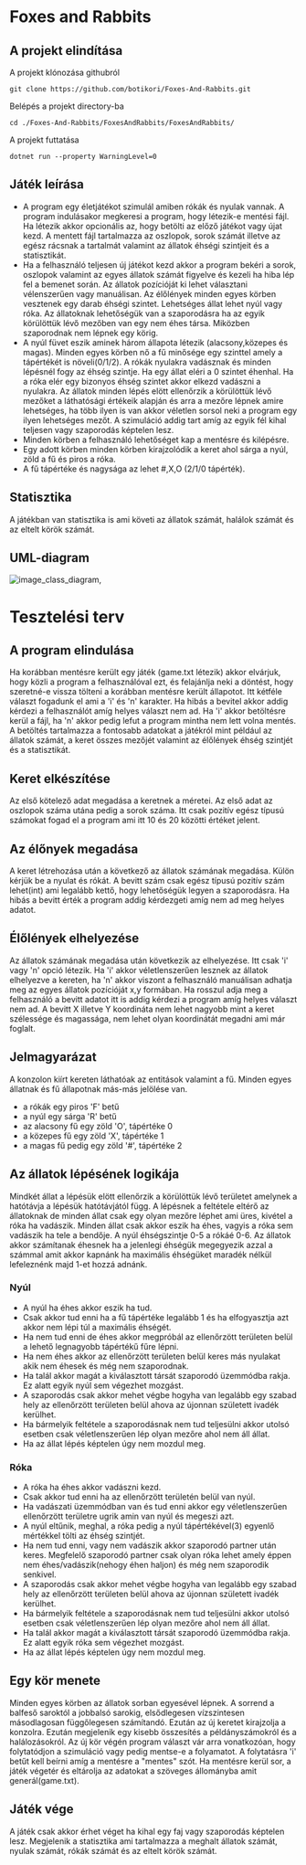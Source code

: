 # Foxes and Rabbits

## A projekt elindítása

A projekt klónozása githubról
```
git clone https://github.com/botikori/Foxes-And-Rabbits.git
```

Belépés a projekt directory-ba
```
cd ./Foxes-And-Rabbits/FoxesAndRabbits/FoxesAndRabbits/
```

A projekt futtatása
```
dotnet run --property WarningLevel=0
```

## Játék leírása
- A program egy életjátékot szimulál amiben rókák és nyulak vannak. A program indulásakor megkeresi a program, hogy létezik-e mentési fájl. Ha létezik akkor opcionális az, hogy betölti az előző játékot vagy újat kezd.
A mentett fájl tartalmazza az oszlopok, sorok számát illetve az egész rácsnak a tartalmát valamint az állatok éhségi szintjeit és a statisztikát.
- Ha a felhasználó teljesen új játékot kezd akkor a program bekéri a sorok, oszlopok valamint az egyes állatok számát figyelve és kezeli ha hiba lép fel a bemenet során. Az állatok pozícióját ki lehet választani vélenszerűen vagy manuálisan. Az élőlények minden egyes körben vesztenek egy darab éhségi szintet.
Lehetséges állat lehet nyúl vagy róka. Az állatoknak lehetőségük van a szaporodásra ha az egyik körülöttük lévő mezőben van egy nem éhes társa. Miközben szaporodnak nem lépnek egy körig.
- A nyúl füvet eszik aminek három állapota létezik (alacsony,közepes és magas). Minden egyes körben nő a fű minősége egy szinttel amely a tápértékét is növeli(0/1/2).
A rókák nyulakra vadásznak és minden lépésnél fogy az éhség szintje. Ha egy állat eléri a 0 szintet éhenhal. Ha a róka elér egy bizonyos éhség szintet akkor elkezd vadászni a nyulakra. Az állatok minden lépés elött ellenőrzik a körülöttük lévő mezőket a láthatósági értékeik alapján és arra a mezőre lépnek amire lehetséges, ha több ilyen is van akkor véletlen sorsol neki a program egy ilyen lehetséges mezőt. A szimuláció addig tart amíg az egyik fél kihal teljesen vagy szaporodás képtelen lesz.
- Minden körben a felhasználó lehetőséget kap a mentésre és kilépésre.
- Egy adott körben minden körben kirajzolódik a keret ahol sárga a nyúl, zöld a fű és piros a róka.
- A fű tápértéke és nagysága az lehet #,X,O (2/1/0 tápérték).


## Statisztika
A játékban van statisztika is ami követi az állatok számát, halálok számát és az eltelt körök számát.

 ## UML-diagram
![image_class_diagram,](https://github.com/botikori/Foxes-And-Rabbits/assets/54451878/95edaf93-5ab3-4082-895f-d9a8d4635eda)

# Tesztelési terv
## A program elindulása
Ha korábban mentésre került egy játék (game.txt létezik) akkor elvárjuk, hogy közli a program a felhasználóval ezt,
és felajánlja neki a döntést, hogy szeretné-e vissza tölteni  a korábban mentésre került állapotot.
Itt kétféle választ fogadunk el ami a 'i' és 'n' karakter. Ha hibás a bevitel akkor addig kérdezi a felhasználót amíg helyes választ nem ad. Ha 'i' akkor betöltésre kerül a fájl, ha 'n' akkor pedig lefut a program mintha nem lett volna mentés. A betöltés tartalmazza a fontosabb adatokat a játékról mint például az állatok számát, a keret összes mezőjét valamint az élőlények éhség szintjét és a statisztikát.

## Keret elkészítése 
Az első kötelező adat megadása a keretnek a méretei. Az első adat az oszlopok száma utána pedig a sorok száma.
Itt csak pozitív egész típusú számokat fogad el a program ami itt 10 és 20 közötti értéket jelent.

## Az élőnyek megadása
A keret létrehozása után a következő az állatok számának megadása. Külön kérjük be a nyulat és rókát. A bevitt szám csak egész típusú pozitív szám lehet(int) ami legalább kettő, hogy lehetőségük legyen a szaporodásra. Ha hibás a bevitt érték a program addig kérdezgeti amíg nem ad meg helyes adatot.


## Élőlények elhelyezése
Az állatok számának megadása után következik az elhelyezése. Itt csak 'i' vagy 'n' opció létezik. Ha 'i' akkor véletlenszerűen lesznek az állatok elhelyezve a kereten, ha 'n' akkor viszont a felhasználó manuálisan adhatja meg az egyes állatok pozícióját x,y formában. Ha rosszul adja meg a felhasználó a bevitt adatot itt is addig kérdezi a program amíg helyes választ nem ad. A bevitt X illetve Y koordináta nem lehet nagyobb mint a keret szélessége és magassága, nem lehet olyan koordinátát megadni ami már foglalt.

## Jelmagyarázat
A konzolon kiírt kereten láthatóak az entitások valamint a fű. Minden egyes állatnak és fű állapotnak más-más jelölése van.
- a rókák egy piros 'F' betű
- a nyúl egy sárga 'R' betű
- az alacsony fű egy zöld 'O', tápértéke 0
- a közepes fű egy zöld 'X', tápértéke 1
- a magas fű pedig egy zöld '#', tápértéke 2

## Az állatok lépésének logikája
Mindkét állat a lépésük elött ellenőrzik a körülöttük lévő területet amelynek a hatótávja a lépésük hatótávjától függ. A lépésnek a feltétele eltérő az állatoknak de minden állat csak egy olyan mezőre léphet ami üres, kivétel a róka ha vadászik. Minden állat csak akkor eszik ha éhes, vagyis a róka sem vadászik ha tele a bendője. A nyúl éhségszintje 0-5 a rókáé 0-6. Az állatok akkor számítanak éhesnek ha a jelenlegi éhségük megegyezik azzal a számmal amit akkor kapnánk ha maximális éhségüket maradék nélkül lefeleznénk majd 1-et hozzá adnánk.
### Nyúl
- A nyúl ha éhes akkor eszik ha tud.
- Csak akkor tud enni ha a fű tápértéke legalább 1 és ha elfogyasztja azt akkor nem lépi túl a maximális éhségét.
- Ha nem tud enni de éhes akkor megpróbál az ellenőrzött területen belül a lehető legnagyobb tápértékű fűre lépni.
- Ha nem éhes akkor az ellenőrzött területen belül keres más nyulakat akik nem éhesek és még nem szaporodnak.
- Ha talál akkor magát a kiválasztott társát szaporodó üzemmódba rakja. Ez alatt egyik nyúl sem végezhet mozgást.
- A szaporodás csak akkor mehet végbe hogyha van legalább egy szabad hely az ellenőrzött területen belül ahova az újonnan született ivadék kerülhet.
- Ha bármelyik feltétele a szaporodásnak nem tud teljesülni akkor utolsó esetben csak véletlenszerűen lép olyan mezőre ahol nem áll állat.
- Ha az állat lépés képtelen úgy nem mozdul meg.
### Róka
- A róka ha éhes akkor vadászni kezd.
- Csak akkor tud enni ha az ellenőrzött területén belül van nyúl.
- Ha vadászati üzemmódban van és tud enni akkor egy véletlenszerűen ellenőrzött területre ugrik amin van nyúl és megeszi azt.
- A nyúl eltűnik, meghal, a róka pedig a nyúl tápértékével(3) egyenlő mértékkel tölti az éhség szintjét.
- Ha nem tud enni, vagy nem vadászik akkor szaporodó partner után keres. Megfelelő szaporodó partner csak olyan róka lehet amely éppen nem éhes/vadászik(nehogy éhen haljon) és még nem szaporodik senkivel.
- A szaporodás csak akkor mehet végbe hogyha van legalább egy szabad hely az ellenőrzött területen belül ahova az újonnan született ivadék kerülhet.
- Ha bármelyik feltétele a szaporodásnak nem tud teljesülni akkor utolsó esetben csak véletlenszerűen lép olyan mezőre ahol nem áll állat.
- Ha talál akkor magát a kiválasztott társát szaporodó üzemmódba rakja. Ez alatt egyik róka sem végezhet mozgást.
- Ha az állat lépés képtelen úgy nem mozdul meg.


## Egy kör menete
Minden egyes körben az állatok sorban egyesével lépnek. A sorrend a balfeső saroktól a jobbalsó sarokig, elsődlegesen vízszintesen másodlagosan függőlegesen számítandó. Ezután az új keretet kirajzolja a konzolra. Ezután megjelenik egy kisebb összesítés a példányszámokról és a halálozásokról. Az új kör végén program választ vár arra vonatkozóan, hogy folytatódjon a szimuláció vagy pedig mentse-e a folyamatot. A folytatásra 'i' betűt kell beírni amíg a mentésre a "mentes" szót. Ha mentésre kerül sor, a játék végetér és eltárolja az adatokat a szöveges állományba amit generál(game.txt).


## Játék vége
A játék csak akkor érhet véget ha kihal egy faj vagy szaporodás képtelen lesz. Megjelenik a statisztika ami tartalmazza a meghalt állatok számát, nyulak számát, rókák számát és az eltelt körök számát.
